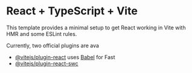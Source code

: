 # React + TypeScript + Vite

This template provides a minimal setup to get React working in Vite with HMR and some ESLint rules.

Currently, two official plugins are ava

- [@vitejs/plugin-react](https://github.com/vitejs/vite-plugin-react/blob/main/packages/plugin-react/README.md) uses [Babel](https://babeljs.io/) for Fast 
- [@vitejs/plugin-react-swc](https://github.com/vitejs/vite-plugin-react-swc) 



